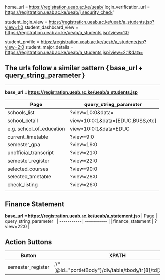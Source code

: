 home_url = https://registration.ueab.ac.ke/ueab/
login_verification_url = https://registration.ueab.ac.ke/ueab/j_security_check'

student_login_view = https://registration.ueab.ac.ke/ueab/a_students.jsp?view=1:0
student_dashboard_view = https://registration.ueab.ac.ke/ueab/a_students.jsp?view=1:0

student_profile = https://registration.ueab.ac.ke/ueab/a_students.jsp?view=2:0
student_major_details = https://registration.ueab.ac.ke/ueab/a_students.jsp?view=2:1&data=

## The urls follow a similar pattern { base_url + query_string_parameter }

---

**base_url = https://registration.ueab.ac.ke/ueab/a_students.jsp**

| Page                     | query_string_parameter           |
| ------------------------ | -------------------------------- |
| schools_list             | ?view=10:0&data=                 |
| school_detail            | view=10:0:1&data=[EDUC,BUSS,etc] |
| e.g. school_of_education | view=10:0:1&data=EDUC            |
| current_timetable        | ?view=9:0                        |
| semester_gpa             | ?view=19:0                       |
| unofficial_transcript    | ?view=21:0                       |
| semester_register        | ?view=22:0                       |
| selected_courses         | ?view=90:0                       |
| selected_timetable       | ?view=28:0                       |
| check_listing            | ?view=26:0                       |
|                          |                                  |

## Finance Statement

**base_url = https://registration.ueab.ac.ke/ueab/a_statement.jsp**
| Page | query_string_parameter |
| ----------- | ----------- |
| finance_statement | ?view=22:0 |

## Action Buttons

| Button            | XPATH                                                      |
| ----------------- | ---------------------------------------------------------- |
| semester_register | //\*[@id="portletBody"]/div/table/tbody/tr[8]/td[2]/button |
